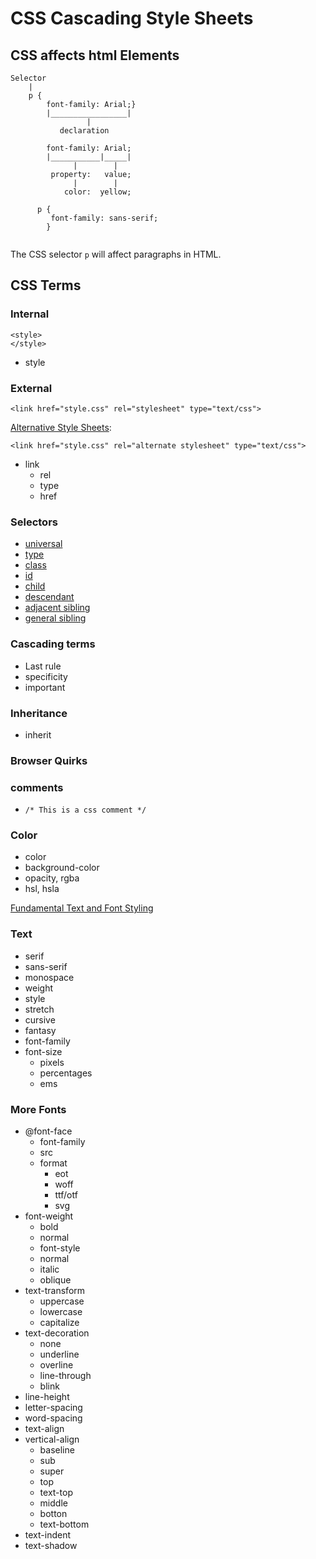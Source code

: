 # CSS Cascading Style Sheets

## CSS affects html Elements

```
Selector
	|
	p { 
	    font-family: Arial;}                 
	    |_________________|
	             |
	       declaration
             	       
	    font-family: Arial;
	    |___________|_____|
	          |        |  
	     property:   value;
	          |        |
	        color:  yellow;
	        
	  p {
	     font-family: sans-serif;
	    }     
     
```
The CSS selector ```p``` will affect paragraphs in HTML.


## CSS Terms

### Internal
```
<style>
</style>
```
* style

### External
```
<link href="style.css" rel="stylesheet" type="text/css">
```

[Alternative Style Sheets](https://developer.mozilla.org/en-US/docs/Web/CSS/Alternative_style_sheets):
```
<link href="style.css" rel="alternate stylesheet" type="text/css">
```


* link 
	* rel
	* type
	* href

### Selectors
* [universal](https://developer.mozilla.org/en-US/docs/Web/CSS/Universal_selectors)
* [type](https://developer.mozilla.org/en-US/docs/Web/CSS/Type_selectors)
* [class](https://developer.mozilla.org/en-US/docs/Web/CSS/Class_selectors)
* [id](https://developer.mozilla.org/en-US/docs/Web/CSS/ID_selectors)
* [child](https://developer.mozilla.org/en-US/docs/Web/CSS/Child_selectors)
* [descendant](https://developer.mozilla.org/en-US/docs/Web/CSS/Descendant_selectors)
* [adjacent sibling](https://developer.mozilla.org/en-US/docs/Web/CSS/Adjacent_sibling_selectors)
* [general sibling](https://developer.mozilla.org/en-US/docs/Web/CSS/General_sibling_selectors)

### Cascading terms
* Last rule
* specificity
* important

### Inheritance
* inherit

### Browser Quirks

### comments
* ```/* This is a css comment */```

### Color
* color
* background-color
* opacity, rgba
* hsl, hsla

[Fundamental Text and Font Styling](https://developer.mozilla.org/en-US/docs/Learn/CSS/Styling_text/Fundamentals)

### Text
* serif
* sans-serif
* monospace
* weight
* style
* stretch
* cursive 
* fantasy
* font-family
* font-size
	* pixels
	* percentages
	* ems

### More Fonts
* @font-face
 	* font-family
 	* src
 	* format
 		* eot
 		* woff
 		* ttf/otf
 		* svg
* font-weight
 	* bold
 	* normal 
 	* font-style
 	* normal
 	* italic
 	* oblique
* text-transform
 	* uppercase
 	* lowercase
 	* capitalize
* text-decoration
 	* none
 	* underline
 	* overline
 	* line-through
 	* blink
* line-height
* letter-spacing
* word-spacing
* text-align
* vertical-align
 	* baseline
 	* sub
 	* super
 	* top 
 	* text-top
 	* middle
 	* botton
 	* text-bottom
* text-indent
* text-shadow 
